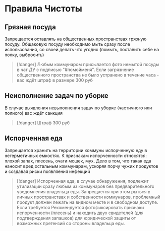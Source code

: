 # Правила Чистоты

## Грязная посуда
Запрещается оставлять на общественных пространствах грязную посуду. Общаковую посуду необходимо мыть сразу после использования, со своей делать что угодно (помыть, поставить себе на полку, выбросить)
> [!danger]
> Любым коммунаром присылается фото немытой посуды в чат ДУ с подписью "#помойменя". Если загрязнение общественного пространства не было устранено в течение часа - вас ждёт штраф в размере 300 руб

## Неисполнение задач по уборке
В случае выявления невыполнения задач по уборке (частичного или полного) вас ждёт санкция
> [!danger]
> Штраф 300 руб

## Испорченная еда
Запрещается хранить на территории коммуны испорченную еду в негерметичных емкостях. К признакам испорченности относятся: плохой запах, плесень, очаги мошек, мух. Дело в том, что такая еда наносит вред остальным коммунарам, ускоряя порчу чужих продуктов и создавая риски появляения инфекций
> [!danger]
> Испорченная еда, в случае обнаружения, подлежит утилизации сразу любым из коммунаров без предварительного уведомления владельца еды. Запрещается при этом рыться в личных пространствах и собственности коммунаров, проблемный продукт должен лежать на видном месте и в свободном доступе. 
> Если требуется 
> Рекомендуется фотофиксировать признаки испорченности (плесень) и находить двух свидетелей (для подтверждения запашков) для юридической защиты от возможных претензий со стороны владельца еды. 
